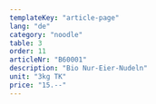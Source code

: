 ```yaml
---
templateKey: "article-page"
lang: "de"
category: "noodle"
table: 3
order: 11
articleNr: "B60001"
description: "Bio Nur-Eier-Nudeln"
unit: "3kg TK"
price: "15.--"
---
```

